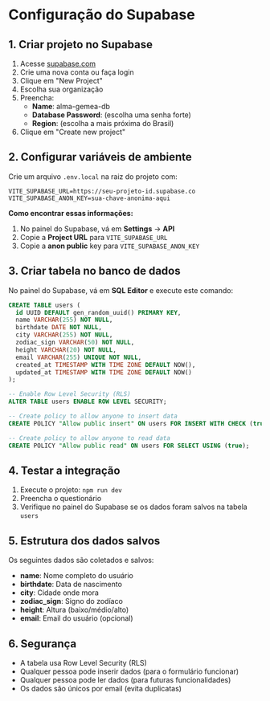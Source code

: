 # Configuração do Supabase

## 1. Criar projeto no Supabase

1. Acesse [supabase.com](https://supabase.com)
2. Crie uma nova conta ou faça login
3. Clique em "New Project"
4. Escolha sua organização
5. Preencha:
   - **Name**: alma-gemea-db
   - **Database Password**: (escolha uma senha forte)
   - **Region**: (escolha a mais próxima do Brasil)
6. Clique em "Create new project"

## 2. Configurar variáveis de ambiente

Crie um arquivo `.env.local` na raiz do projeto com:

```env
VITE_SUPABASE_URL=https://seu-projeto-id.supabase.co
VITE_SUPABASE_ANON_KEY=sua-chave-anonima-aqui
```

**Como encontrar essas informações:**
1. No painel do Supabase, vá em **Settings** → **API**
2. Copie a **Project URL** para `VITE_SUPABASE_URL`
3. Copie a **anon public** key para `VITE_SUPABASE_ANON_KEY`

## 3. Criar tabela no banco de dados

No painel do Supabase, vá em **SQL Editor** e execute este comando:

```sql
CREATE TABLE users (
  id UUID DEFAULT gen_random_uuid() PRIMARY KEY,
  name VARCHAR(255) NOT NULL,
  birthdate DATE NOT NULL,
  city VARCHAR(255) NOT NULL,
  zodiac_sign VARCHAR(50) NOT NULL,
  height VARCHAR(20) NOT NULL,
  email VARCHAR(255) UNIQUE NOT NULL,
  created_at TIMESTAMP WITH TIME ZONE DEFAULT NOW(),
  updated_at TIMESTAMP WITH TIME ZONE DEFAULT NOW()
);

-- Enable Row Level Security (RLS)
ALTER TABLE users ENABLE ROW LEVEL SECURITY;

-- Create policy to allow anyone to insert data
CREATE POLICY "Allow public insert" ON users FOR INSERT WITH CHECK (true);

-- Create policy to allow anyone to read data
CREATE POLICY "Allow public read" ON users FOR SELECT USING (true);
```

## 4. Testar a integração

1. Execute o projeto: `npm run dev`
2. Preencha o questionário
3. Verifique no painel do Supabase se os dados foram salvos na tabela `users`

## 5. Estrutura dos dados salvos

Os seguintes dados são coletados e salvos:

- **name**: Nome completo do usuário
- **birthdate**: Data de nascimento
- **city**: Cidade onde mora
- **zodiac_sign**: Signo do zodíaco
- **height**: Altura (baixo/médio/alto)
- **email**: Email do usuário (opcional)

## 6. Segurança

- A tabela usa Row Level Security (RLS)
- Qualquer pessoa pode inserir dados (para o formulário funcionar)
- Qualquer pessoa pode ler dados (para futuras funcionalidades)
- Os dados são únicos por email (evita duplicatas)
